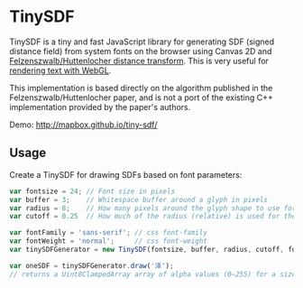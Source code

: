 # TinySDF

TinySDF is a tiny and fast JavaScript library for generating SDF (signed distance field)
from system fonts on the browser using Canvas 2D and
[Felzenszwalb/Huttenlocher distance transform](https://cs.brown.edu/~pff/papers/dt-final.pdf).
This is very useful for [rendering text with WebGL](https://www.mapbox.com/blog/text-signed-distance-fields/).

This implementation is based directly on the algorithm published in the Felzenszwalb/Huttenlocher paper, and is not a port of the existing C++ implementation provided by the paper's authors. 

Demo: http://mapbox.github.io/tiny-sdf/

## Usage
Create a TinySDF for drawing SDFs based on font parameters:

```js
var fontsize = 24; // Font size in pixels
var buffer = 3;    // Whitespace buffer around a glyph in pixels
var radius = 8;    // How many pixels around the glyph shape to use for encoding distance
var cutoff = 0.25  // How much of the radius (relative) is used for the inside part the glyph

var fontFamily = 'sans-serif'; // css font-family
var fontWeight = 'normal';     // css font-weight
var tinySDFGenerator = new TinySDF(fontsize, buffer, radius, cutoff, fontFamily, fontWeight);

var oneSDF = tinySDFGenerator.draw('泽');
// returns a Uint8ClampedArray array of alpha values (0–255) for a size x size square grid
```
